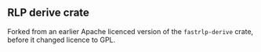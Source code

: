 ## RLP derive crate

Forked from an earlier Apache licenced version of the `fastrlp-derive` crate, before it changed licence to GPL. 